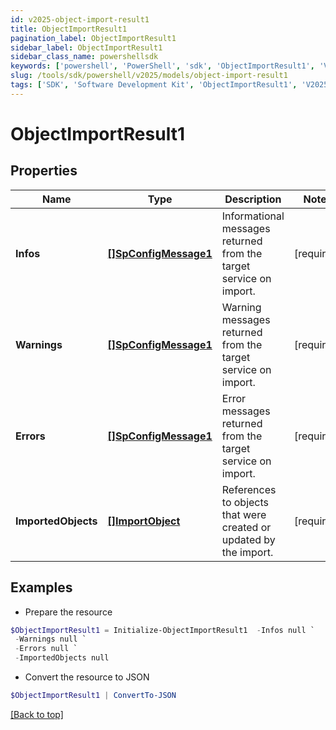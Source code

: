 ```yaml
---
id: v2025-object-import-result1
title: ObjectImportResult1
pagination_label: ObjectImportResult1
sidebar_label: ObjectImportResult1
sidebar_class_name: powershellsdk
keywords: ['powershell', 'PowerShell', 'sdk', 'ObjectImportResult1', 'V2025ObjectImportResult1'] 
slug: /tools/sdk/powershell/v2025/models/object-import-result1
tags: ['SDK', 'Software Development Kit', 'ObjectImportResult1', 'V2025ObjectImportResult1']
---
```



# ObjectImportResult1

## Properties

Name | Type | Description | Notes
------------ | ------------- | ------------- | -------------
**Infos** | [**[]SpConfigMessage1**](sp-config-message1) | Informational messages returned from the target service on import. | [required]
**Warnings** | [**[]SpConfigMessage1**](sp-config-message1) | Warning messages returned from the target service on import. | [required]
**Errors** | [**[]SpConfigMessage1**](sp-config-message1) | Error messages returned from the target service on import. | [required]
**ImportedObjects** | [**[]ImportObject**](import-object) | References to objects that were created or updated by the import. | [required]

## Examples

- Prepare the resource
```powershell
$ObjectImportResult1 = Initialize-ObjectImportResult1  -Infos null `
 -Warnings null `
 -Errors null `
 -ImportedObjects null
```

- Convert the resource to JSON
```powershell
$ObjectImportResult1 | ConvertTo-JSON
```


[[Back to top]](#) 

